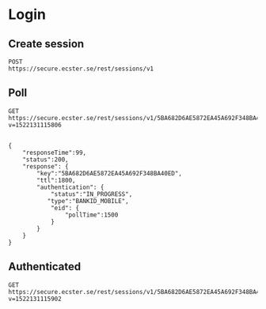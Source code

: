 # Login

## Create session

    POST
    https://secure.ecster.se/rest/sessions/v1

## Poll

    GET
    https://secure.ecster.se/rest/sessions/v1/5BA682D6AE5872EA45A692F348BA40ED?v=1522131115806


    {
        "responseTime":99,
        "status":200,
        "response": {
            "key":"5BA682D6AE5872EA45A692F348BA40ED",
            "ttl":1800,
            "authentication": {
                "status":"IN_PROGRESS",
               "type":"BANKID_MOBILE",
                "eid": {
                    "pollTime":1500
                }
            }
        }
    }

## Authenticated


    GET
    https://secure.ecster.se/rest/sessions/v1/5BA682D6AE5872EA45A692F348BA40ED?v=1522131115902



